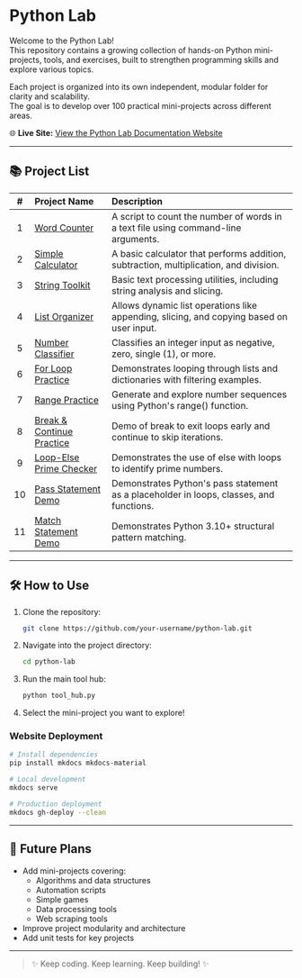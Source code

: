 # Python Lab

Welcome to the Python Lab!  
This repository contains a growing collection of hands-on Python mini-projects, tools, and exercises, built to strengthen programming skills and explore various topics.

Each project is organized into its own independent, modular folder for clarity and scalability.  
The goal is to develop over 100 practical mini-projects across different areas.

🌐 **Live Site:** [View the Python Lab Documentation Website](https://xiaosihuangsi.github.io/python-lab/)

---

## 📚 Project List

| # | Project Name | Description |
|:-:|:-------------|:------------|
| 1 | [Word Counter](word_counter_tool) | A script to count the number of words in a text file using command-line arguments. |
| 2 | [Simple Calculator](calculator_tool) | A basic calculator that performs addition, subtraction, multiplication, and division. |
| 3 | [String Toolkit](string_toolkit_tool) | Basic text processing utilities, including string analysis and slicing. |
| 4 | [List Organizer](list_organizer_tool) | Allows dynamic list operations like appending, slicing, and copying based on user input. |
| 5 | [Number Classifier](number_classifier_tool) | Classifies an integer input as negative, zero, single (1), or more. |
| 6 | [For Loop Practice](for_tool) | Demonstrates looping through lists and dictionaries with filtering examples. |
| 7 | [Range Practice](range_tool) | Generate and explore number sequences using Python's range() function. |
| 8 | [Break & Continue Practice](break_continue_tool) | Demo of break to exit loops early and continue to skip iterations. |
| 9 | [Loop-Else Prime Checker](loop_else_tool) | Demonstrates the use of else with loops to identify prime numbers. |
| 10 | [Pass Statement Demo](pass_tool) | Demonstrates Python's pass statement as a placeholder in loops, classes, and functions. |
| 11 | [Match Statement Demo](match_tool) | Demonstrates Python 3.10+ structural pattern matching. |


---

## 🛠️ How to Use

1. Clone the repository:

    ```bash
    git clone https://github.com/your-username/python-lab.git
    ```

2. Navigate into the project directory:

    ```bash
    cd python-lab
    ```

3. Run the main tool hub:

    ```bash
    python tool_hub.py
    ```

4. Select the mini-project you want to explore!

### Website Deployment

```bash
# Install dependencies
pip install mkdocs mkdocs-material

# Local development
mkdocs serve

# Production deployment
mkdocs gh-deploy --clean
```


---

## 🚀 Future Plans

- Add mini-projects covering:
  - Algorithms and data structures
  - Automation scripts
  - Simple games
  - Data processing tools
  - Web scraping tools
- Improve project modularity and architecture
- Add unit tests for key projects

---

> ✨ Keep coding. Keep learning. Keep building! ✨